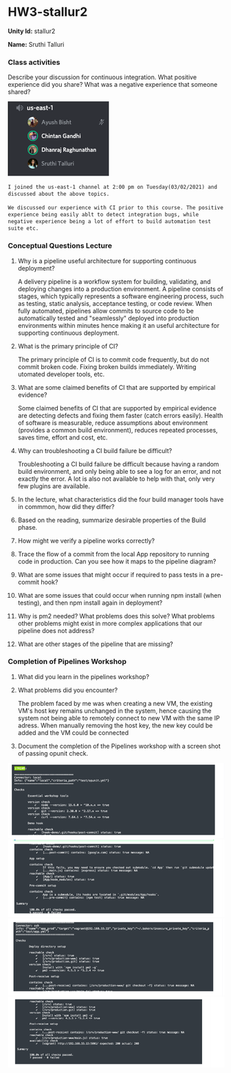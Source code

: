 # HW3-stallur2

**Unity Id:** stallur2

**Name:** Sruthi Talluri 

### Class activities

Describe your discussion for continuous integration. What positive experience did you share? What was a negative experience that someone shared?

<img src="resource_imgs/Discussion.png">

    I joined the us-east-1 channel at 2:00 pm on Tuesday(03/02/2021) and discussed about the above topics. 

    We discussed our experience with CI prior to this course. The positive experience being easily ablt to detect integration bugs, while negative experience being a lot of effort to build automation test suite etc. 

### Conceptual Questions Lecture

1. Why is a pipeline useful architecture for supporting continuous deployment?

    A delivery pipeline is a workflow system for building, validating, and deploying changes into a production environment.  A pipeline consists of stages, which typically represents a software engineering process, such as testing, static analysis, acceptance testing, or code review. When fully automated, pipelines allow commits to source code to be automatically tested and "seamlessly" deployed into production environments within minutes hence making it an useful architecture for supporting continuous deployment.

2. What is the primary principle of CI?
    
    The primary principle of CI is to commit code frequently, but do not commit broken code. Fixing broken builds immediately. Writing utomated developer tools, etc.  

3. What are some claimed benefits of CI that are supported by empirical evidence?

    Some claimed benefits of CI that are supported by empirical evidence are detecting defects and fixing them faster (catch errors easily). Health of software is measurable, reduce assumptions about environment (provides a common build environment), reduces repeated processes, saves time, effort and cost, etc. 

4. Why can troubleshooting a CI build failure be difficult?

   Troubleshooting a CI build failure be difficult because having a random build environment, and only being able to see a log for an error, and not exactly the error. A lot is also not available to help with that, only very few plugins are available. 

5. In the lecture, what characteristics did the four build manager tools have in commmon, how did they differ?



6. Based on the reading, summarize desirable properties of the Build phase.

7. How might we verify a pipeline works correctly?

8. Trace the flow of a commit from the local App repository to running code in production. Can you see how it maps to the pipeline diagram?

9. What are some issues that might occur if required to pass tests in a pre-commit hook?

10. What are some issues that could occur when running npm install (when testing), and then npm install again in deployment?

    

11. Why is pm2 needed? What problems does this solve? What problems other problems might exist in more complex applications that our pipeline does not address?

12. What are other stages of the pipeline that are missing?




### Completion of Pipelines Workshop 

1. What did you learn in the pipelines workshop?



2. What problems did you encounter?

    The problem faced by me was when creating a new VM, the existing VM's host key remains unchanged in the system, hence causing the system not being able to remotely connect to new VM with the same IP adress. When manually removing the host key, the new key could be added and the VM could be connected


3. Document the completion of the Pipelines workshop with a screen shot of passing opunit check.

<img src="resource_imgs/check1.png">

<img src="resource_imgs/check2.png">

<img src="resource_imgs/check3.png">

<img src="resource_imgs/check4.png">